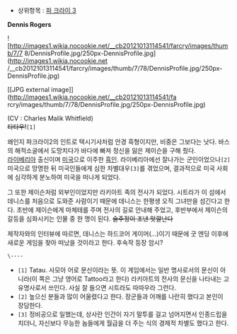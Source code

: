   * 상위항목 : [파 크라이 3](%ED%8C%8C%20%ED%81%AC%EB%9D%BC%EC%9D%B4%203.md)  

**Dennis Rogers**

![http://images1.wikia.nocookie.net/__cb20121013114541/farcry/images/thumb/7/7
8/DennisProfile.jpg/250px-DennisProfile.jpg](http://images1.wikia.nocookie.net
/__cb20121013114541/farcry/images/thumb/7/78/DennisProfile.jpg/250px-
DennisProfile.jpg)

[[JPG external image]](http://images1.wikia.nocookie.net/__cb20121013114541/fa
rcry/images/thumb/7/78/DennisProfile.jpg/250px-DennisProfile.jpg)

  
(CV : Charles Malik Whitfield)  
<del>타타우!</del>`[1]`  

왜인지 파크라이2의 인트로 택시기사처럼 안경 흑형이지만, 비중은 그보다는 낫다. 바스의 해적소굴에서 도망치다가 바다에 빠져 정신을 잃은
제이슨을 구해 줬다.  
[라이베리아](%EB%9D%BC%EC%9D%B4%EB%B2%A0%EB%A6%AC%EC%95%84.md) 출신이며
[미국](%EB%AF%B8%EA%B5%AD.md)으로 이주한 [흑인](%ED%9D%91%EC%9D%B8.md). 라이베리아에선
잘나가는 군인이었으나`[2]` 미국으로 망명한 뒤 미국인들에게 심한 차별대우`[3]`를 겪었으며, 결과적으로 미국 사회에 심각하게 분노하여
미국을 떠나게 되었다.

그 또한 제이슨처럼 외부인이었지만 라키아트 족의 전사가 되었다. 시트라가 이 섬에서 데니스를 처음으로 도와준 사람이기 때문에 데니스는 한평생
오직 그녀만을 섬긴다고 한다. 초반에 제이슨에게 마체테를 주며 전사의 길로 안내해 주었고, 후반부에서 제이슨의 갈등을 심화시키는 인물 중 한
명이 된다. <del>술주정이 조낸 맛깔난다</del>

제작자와의 인터뷰에 따르면, 데니스는 하드코어 게이머(...)이기 때문에 굿 엔딩 이후에 새로운 게임을 찾아 떠났을 것이라고 한다. 후속작
등장 암시?

`\----`

  * `[1]` Tatau. 사모아 어로 문신이라는 뜻. 이 게임에서는 일반 명사로서의 문신이 아니라(이 쪽은 그냥 영어로 Tattoo라고 한다) 라키아트의 전사의 문신을 나타내는 고유명사로서 쓰인다. 사실 잘 들으면 시트라도 따따우라 그런다.
  * `[2]` 높으신 분들과 많이 어울렸다고 한다. 장군들과 어깨를 나란히 했다고 본인이 장담한다.
  * `[3]` 정비공으로 일했는데, 상사란 인간이 자기 말투를 걸고 넘어지면서 인종드립을 치더니, 자신보다 무능한 놈들에게 월급을 더 주는 식의 경제적 차별도 했다고 한다.

